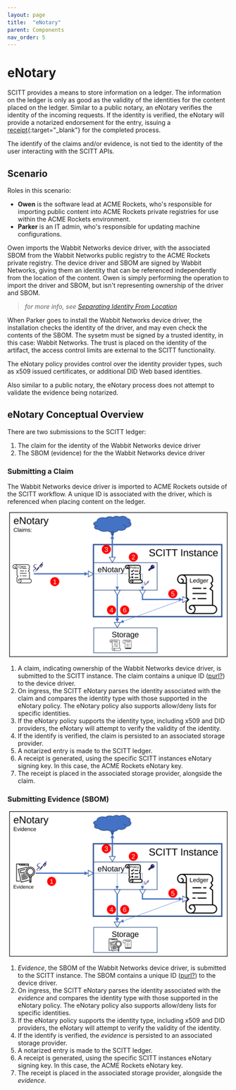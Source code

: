 ```yaml
---
layout: page
title:  "eNotary"
parent: Components
nav_order: 5
---
```


# eNotary

SCITT provides a means to store information on a ledger. The information on the ledger is only as good as the validity of the identities for the content placed on the ledger.
Similar to a public notary, an eNotary verifies the identity of the incoming requests.
If the identity is verified, the eNotary will provide a notarized endorsement for the entry, issuing a [receipt](https://datatracker.ietf.org/doc/draft-birkholz-scitt-receipts/){:target="_blank"} for the completed process.

The identify of the claims and/or evidence, is not tied to the identity of the user interacting with the SCITT APIs.

## Scenario

Roles in this scenario:
- **Owen** is the software lead at ACME Rockets, who's responsible for importing public content into ACME Rockets private registries for use within the ACME Rockets environment.
- **Parker** is an IT admin, who's responsible for updating machine configurations.

Owen imports the Wabbit Networks device driver, with the associated SBOM from the Wabbit Networks public registry to the ACME Rockets private registry.
The device driver and SBOM are signed by Wabbit Networks, giving them an identity that can be referenced independently from the location of the content.
Owen is simply performing the operation to import the driver and SBOM, but isn't representing ownership of the driver and SBOM.

> _for more info, see [Separating Identity From Location](https://stevelasker.blog/2021/09/24/separating-identity-from-location/)_

When Parker goes to install the Wabbit Networks device driver, the installation checks the identity of the driver, and may even check the contents of the SBOM. The sysetm must be signed by a trusted identity, in this case: Wabbit Networks.
The trust is placed on the identity of the artifact, the access control limits are external to the SCITT functionality.

The eNotary policy provides control over the identity provider types, such as x509 issued certificates, or additional DID Web based identities.

Also similar to a public notary, the eNotary process does not attempt to validate the evidence being notarized.

## eNotary Conceptual Overview

There are two submissions to the SCITT ledger:

1. The claim for the identity of the Wabbit Networks device driver
2. The SBOM (evidence) for the the Wabbit Networks device driver

### Submitting a Claim

The Wabbit Networks device driver is imported to ACME Rockets outside of the SCITT workflow. A unique ID is associated with the driver, which is referenced when placing content on the ledger.

<img src="/assets/enotary-claim.svg" alt="SCITT eNotary Claim" style="width:500px;"/>

1. A claim, indicating ownership of the Wabbit Networks device driver, is submitted to the SCITT instance. The claim contains a unique ID ([purl?](https://github.com/ietf-scitt/scitt-web/issues/28)) to the device driver.
2. On ingress, the SCITT eNotary parses the identity associated with the claim and compares the identity type with those supported in the eNotary policy. The eNotary policy also supports allow/deny lists for specific identities.
3. If the eNotary policy supports the identity type, including x509 and DID providers, the eNotary will attempt to verify the validity of the identity.
4. If the identify is verified, the claim is persisted to an associated storage provider.
5. A notarized entry is made to the SCITT ledger.
6. A receipt is generated, using the specific SCITT instances eNotary signing key. In this case, the ACME Rockets eNotary key.
7. The receipt is placed in the associated storage provider, alongside the claim.

### Submitting Evidence (SBOM)

<img src="/assets/enotary-evidence.svg" alt="SCITT eNotary Evidence" style="width:500px;"/>

1. *Evidence*, the SBOM of the Wabbit Networks device driver, is submitted to the SCITT instance. The SBOM contains a unique ID ([purl?](https://github.com/ietf-scitt/scitt-web/issues/28)) to the device driver.
2. On ingress, the SCITT eNotary parses the identity associated with the *evidence* and compares the identity type with those supported in the eNotary policy. The eNotary policy also supports allow/deny lists for specific identities.
3. If the eNotary policy supports the identity type, including x509 and DID providers, the eNotary will attempt to verify the validity of the identity.
4. If the identify is verified, the *evidence* is persisted to an associated storage provider.
5. A notarized entry is made to the SCITT ledger.
6. A receipt is generated, using the specific SCITT instances eNotary signing key. In this case, the ACME Rockets eNotary key.
7. The receipt is placed in the associated storage provider, alongside the *evidence*.
